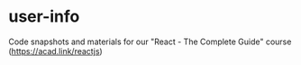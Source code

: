 # user-info
Code snapshots and materials for our "React - The Complete Guide" course (https://acad.link/reactjs)
